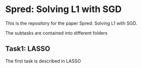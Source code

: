 # Spred: Solving L1 with SGD

This is the repository for the paper Spred: Solving L1 with SGD.

The subtasks are contained into different folders

## Task1: LASSO

The first task is described in LASSO